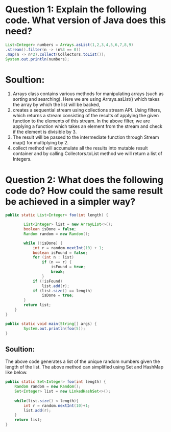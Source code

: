 # Question 1: Explain the following code. What version of Java does this need?

```java
List<Integer> numbers = Arrays.asList(1,2,3,4,5,6,7,8,9)
.stream().filter(n -> (n%3 == 0))
.map(n -> n*2).collect(Collectors.toList());
System.out.println(numbers);
```
# Soultion:

1. Arrays class contains various methods for manipulating arrays (such as sorting and searching). Here we are using Arrays.asList() which takes the array by which the list will be backed, 
2. creates a sequential stream using collections stream API. Using filters, which returns a stream consisting of the results of applying the given function to the elements of this stream. In the above filter, we are applying a function which takes an element from the stream and check if the element is divisible by 3. 
3. The result will be passed to the intermediate function through Stream map() for multiplying by 2. 
4. collect method will accumulate all the results into mutable result container and by calling Collectors.toList method we will return a list of Integers.


# Question 2: What does the following code do? How could the same result be achieved in a simpler way?

```java
public static List<Integer> foo(int length) {

        List<Integer> list = new ArrayList<>();
        boolean isDone = false;
        Random random = new Random();

        while (!isDone) {
            int r = random.nextInt(10) + 1;
            boolean isFound = false;
            for (int n : list)
                if (n == r) {
                    isFound = true;
                    break;
                }
            if (!isFound)
                list.add(r);
            if (list.size() == length)
                isDone = true;
        }
        return list;
    }
}

public static void main(String[] args) {
        System.out.println(foo(5));
}
```

## Soultion: 

The above code generates a list of the unique random numbers given the length of the list. The above method can simplified using Set and HashMap like below.

```java
public static Set<Integer> foo(int length) {
    Random random = new Random();
    Set<Integer> list = new LinkedHashSet<>();
    
    while(list.size() < length){
        int r = random.nextInt(10)+1;
        list.add(r);
    }
    return list;
}
```
